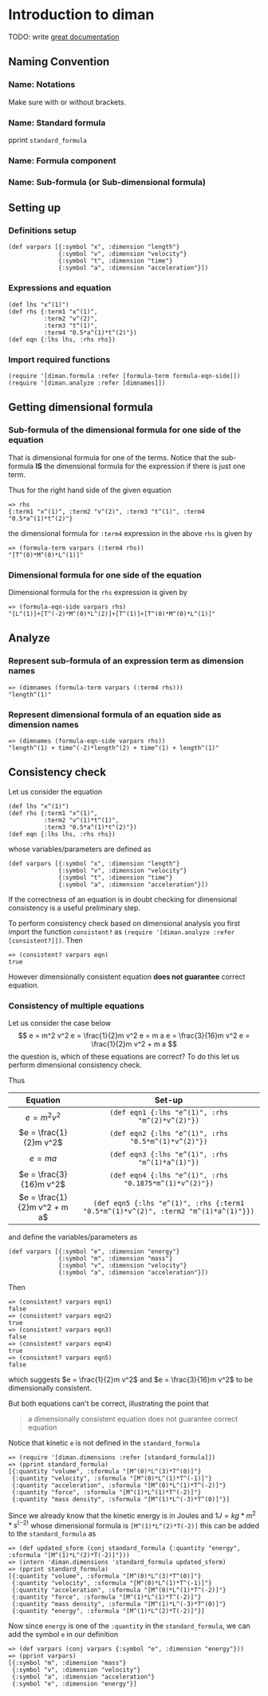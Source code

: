 # Introduction to diman

TODO: write [great documentation](http://jacobian.org/writing/what-to-write/)

## Naming Convention
### Name: Notations
Make sure with or without brackets.
### Name: Standard formula
pprint `standard_formula`
### Name: Formula component
### Name: Sub-formula (or Sub-dimensional formula)

## Setting up
### Definitions setup
```
(def varpars [{:symbol "x", :dimension "length"}
              {:symbol "v", :dimension "velocity"}
              {:symbol "t", :dimension "time"}
              {:symbol "a", :dimension "acceleration"}])
```
### Expressions and equation
```
(def lhs "x^(1)")
(def rhs {:term1 "x^(1)",
          :term2 "v^(2)",
          :term3 "t^(1)",
          :term4 "0.5*a^(1)*t^(2)"})
(def eqn {:lhs lhs, :rhs rhs})
```
### Import required functions
```
(require '[diman.formula :refer [formula-term formula-eqn-side]])
(require '[diman.analyze :refer [dimnames]])
```
## Getting dimensional formula
### Sub-formula of the dimensional formula for one side of the equation
That is dimensional formula for one of the terms. Notice that the sub-formula **IS** the dimensional formula for the expression if there is just one term.

Thus for the right hand side of the given  equation
```
=> rhs
{:term1 "x^(1)", :term2 "v^(2)", :term3 "t^(1)", :term4 "0.5*a^(1)*t^(2)"}
```
the dimensional formula for `:term4` expression in the above `rhs` is given by
```
=> (formula-term varpars (:term4 rhs))
"[T^(0)*M^(0)*L^(1)]"
```
### Dimensional formula for one side of the equation
Dimensional formula for the `rhs` expression is given by
```
=> (formula-eqn-side varpars rhs)
"[L^(1)]+[T^(-2)*M^(0)*L^(2)]+[T^(1)]+[T^(0)*M^(0)*L^(1)]"
```
## Analyze
### Represent sub-formula of an expression term as dimension names
```
=> (dimnames (formula-term varpars (:term4 rhs)))
"length^(1)"
```
### Represent dimensional formula of an equation side as dimension names
```
=> (dimnames (formula-eqn-side varpars rhs))
"length^(1) + time^(-2)*length^(2) + time^(1) + length^(1)"
```
## Consistency check
Let us consider the equation
```
(def lhs "x^(1)")
(def rhs {:term1 "x^(1)",
          :term2 "v^(1)*t^(1)",
          :term3 "0.5*a^(1)*t^(2)"})
(def eqn {:lhs lhs, :rhs rhs})
```
whose variables/parameters are defined as
```
(def varpars [{:symbol "x", :dimension "length"}
              {:symbol "v", :dimension "velocity"}
              {:symbol "t", :dimension "time"}
              {:symbol "a", :dimension "acceleration"}])
```
If the correctness of an equation is in doubt checking for dimensional consistency is a useful preliminary step.

To perform consistency check based on dimensional analysis you first import the function `consistent?` as `(require '[diman.analyze :refer [consistent?]])`.
Then
```
=> (consistent? varpars eqn)
true
```

However dimensionally consistent equation **does not guarantee** correct equation.
### Consistency of multiple equations
Let us consider the case below
$$
e = m^2 v^2
e = \frac{1}{2}m v^2
e = m a
e = \frac{3}{16}m v^2
e = \frac{1}{2}m v^2 + m a
$$
the question is, which of these equations are correct? To do this let us perform dimensional consistency check.

Thus

| Equation                     | Set-up                                           |
|:----------------------------:|:------------------------------------------------:|
| $e = m^2 v^2$                |`(def eqn1 {:lhs "e^(1)", :rhs "m^(2)*v^(2)"})`       |
| $e = \frac{1}{2}m v^2$       |`(def eqn2 {:lhs "e^(1)", :rhs "0.5*m^(1)*v^(2)"})`    |
| $e = m a$                    |`(def eqn3 {:lhs "e^(1)", :rhs "m^(1)*a^(1)"})`        |
| $e = \frac{3}{16}m v^2$      |`(def eqn4 {:lhs "e^(1)", :rhs "0.1875*m^(1)*v^(2)"})`|
| $e = \frac{1}{2}m v^2 + m a$ |`(def eqn5 {:lhs "e^(1)", :rhs {:term1 "0.5*m^(1)*v^(2)", :term2 "m^(1)*a^(1)"}})`|

and define the variables/parameters as
```
(def varpars [{:symbol "e", :dimension "energy"}
              {:symbol "m", :dimension "mass"}
              {:symbol "v", :dimension "velocity"}
              {:symbol "a", :dimension "acceleration"}])

```
Then
```
=> (consistent? varpars eqn1)
false
=> (consistent? varpars eqn2)
true
=> (consistent? varpars eqn3)
false
=> (consistent? varpars eqn4)
true
=> (consistent? varpars eqn5)
false
```
which suggests $e = \frac{1}{2}m v^2$ and $e = \frac{3}{16}m v^2$ to be dimensionally consistent.

But both equations can't be correct, illustrating the point that
> a dimensionally consistent equation does not guarantee correct equation

Notice that kinetic `e` is not defined in the `standard_formula`
```
=> (require '[diman.dimensions :refer [standard_formula]])
=> (pprint standard_formula)
[{:quantity "volume", :sformula "[M^(0)*L^(3)*T^(0)]"}
 {:quantity "velocity", :sformula "[M^(0)*L^(1)*T^(-1)]"}
 {:quantity "acceleration", :sformula "[M^(0)*L^(1)*T^(-2)]"}
 {:quantity "force", :sformula "[M^(1)*L^(1)*T^(-2)]"}
 {:quantity "mass density", :sformula "[M^(1)*L^(-3)*T^(0)]"}]
```
Since we already know that the kinetic energy is in Joules and $1J = kg*m^2*s^(-2)$ whose dimensional formula is `[M^(1)*L^(2)*T(-2)]` this can be added to the `standard_formula` as
```
=> (def updated_sform (conj standard_formula {:quantity "energy", :sformula "[M^(1)*L^(2)*T(-2)]"}))
=> (intern 'diman.dimensions 'standard_formula updated_sform)
=> (pprint standard_formula)
[{:quantity "volume", :sformula "[M^(0)*L^(3)*T^(0)]"}
 {:quantity "velocity", :sformula "[M^(0)*L^(1)*T^(-1)]"}
 {:quantity "acceleration", :sformula "[M^(0)*L^(1)*T^(-2)]"}
 {:quantity "force", :sformula "[M^(1)*L^(1)*T^(-2)]"}
 {:quantity "mass density", :sformula "[M^(1)*L^(-3)*T^(0)]"}
 {:quantity "energy", :sformula "[M^(1)*L^(2)*T(-2)]"}]
```
Now since `energy` is one of the `:quantity` in the `standard_formula`, we can add the symbol `e` in our definition
```
=> (def varpars (conj varpars {:symbol "e", :dimension "energy"}))
=> (pprint varpars)
[{:symbol "m", :dimension "mass"}
 {:symbol "v", :dimension "velocity"}
 {:symbol "a", :dimension "acceleration"}
 {:symbol "e", :dimension "energy"}]
```
